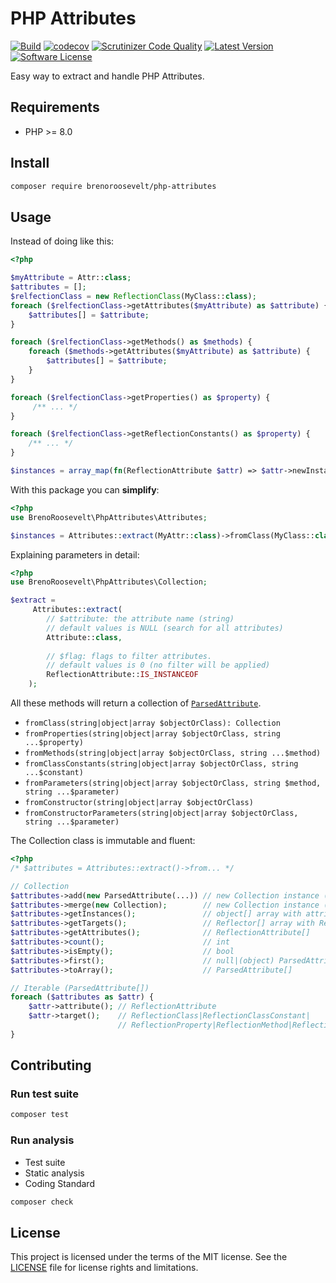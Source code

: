 # PHP Attributes
[![Build](https://github.com/brenoroosevelt/php-attributes/actions/workflows/ci.yml/badge.svg)](https://github.com/brenoroosevelt/php-attributes/actions/workflows/ci.yml)
[![codecov](https://codecov.io/gh/brenoroosevelt/php-attributes/branch/main/graph/badge.svg?token=S1QBA18IBX)](https://codecov.io/gh/brenoroosevelt/php-attributes)
[![Scrutinizer Code Quality](https://scrutinizer-ci.com/g/brenoroosevelt/php-attributes/badges/quality-score.png?b=main)](https://scrutinizer-ci.com/g/brenoroosevelt/php-attributes/?branch=main)
[![Latest Version](https://img.shields.io/github/release/brenoroosevelt/php-attributes.svg?style=flat)](https://github.com/brenoroosevelt/php-attributes/releases)
[![Software License](https://img.shields.io/badge/license-MIT-brightgreen.svg?style=flat)](LICENSE.md)

Easy way to extract and handle PHP Attributes.

## Requirements

* PHP >= 8.0

## Install 

```bash
composer require brenoroosevelt/php-attributes
```

## Usage
Instead of doing like this:

```php
<?php

$myAttribute = Attr::class;
$attributes = [];
$relfectionClass = new ReflectionClass(MyClass::class);
foreach ($relfectionClass->getAttributes($myAttribute) as $attribute) {
    $attributes[] = $attribute;
}

foreach ($relfectionClass->getMethods() as $methods) {
    foreach ($methods->getAttributes($myAttribute) as $attribute) {
        $attributes[] = $attribute;
    }
}

foreach ($relfectionClass->getProperties() as $property) {
     /** ... */
}

foreach ($relfectionClass->getReflectionConstants() as $property) {
    /** ... */
}

$instances = array_map(fn(ReflectionAttribute $attr) => $attr->newInstance(), $attributes);
```
With this package you can **simplify**:

```php
<?php
use BrenoRoosevelt\PhpAttributes\Attributes;

$instances = Attributes::extract(MyAttr::class)->fromClass(MyClass::class)->getInstances();
```
Explaining parameters in detail:

```php
<?php
use BrenoRoosevelt\PhpAttributes\Collection;

$extract = 
     Attributes::extract(
        // $attribute: the attribute name (string)
        // default values is NULL (search for all attributes)
        Attribute::class,
        
        // $flag: flags to filter attributes.     
        // default values is 0 (no filter will be applied)
        ReflectionAttribute::IS_INSTANCEOF
    );
```
All these methods will return a collection of [`ParsedAttribute`](src/ParsedAttribute.php).

 * `fromClass(string|object|array $objectOrClass): Collection`
 * `fromProperties(string|object|array $objectOrClass, string ...$property)`
 * `fromMethods(string|object|array $objectOrClass, string ...$method)`
 * `fromClassConstants(string|object|array $objectOrClass, string ...$constant)`
 * `fromParameters(string|object|array $objectOrClass, string $method, string ...$parameter)`
 * `fromConstructor(string|object|array $objectOrClass)`
 * `fromConstructorParameters(string|object|array $objectOrClass, string ...$parameter)`
   
The Collection class is immutable and fluent:

```php
<?php
/* $attributes = Attributes::extract()->from... */ 

// Collection
$attributes->add(new ParsedAttribute(...)) // new Collection instance (immutable)
$attributes->merge(new Collection);        // new Collection instance (immutable)
$attributes->getInstances();               // object[] array with attributes instances
$attributes->getTargets();                 // Reflector[] array with Reflection objects target by attributes
$attributes->getAttributes();              // ReflectionAttribute[]
$attributes->count();                      // int
$attributes->isEmpty();                    // bool
$attributes->first();                      // null|(object) ParsedAttribute
$attributes->toArray();                    // ParsedAttribute[]

// Iterable (ParsedAttribute[])
foreach ($attributes as $attr) {
    $attr->attribute(); // ReflectionAttribute
    $attr->target();    // ReflectionClass|ReflectionClassConstant|
                        // ReflectionProperty|ReflectionMethod|ReflectionParameter
}

```


## Contributing

### Run test suite
```bash
composer test
```

### Run analysis
* Test suite
* Static analysis
* Coding Standard

```bash
composer check
```
## License

This project is licensed under the terms of the MIT license. See the [LICENSE](LICENSE.md) file for license rights and limitations.